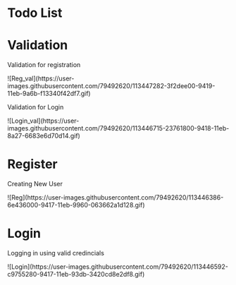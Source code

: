 # Todo List

# Validation
<p> Validation for registration </p>
![Reg_val](https://user-images.githubusercontent.com/79492620/113447282-3f2dee00-9419-11eb-9a6b-f13340f42df7.gif)

<p> Validation for Login </p>
![Login_val](https://user-images.githubusercontent.com/79492620/113446715-23761800-9418-11eb-8a27-6683e6d70d14.gif)

# Register
<p> Creating New User </p>
![Reg](https://user-images.githubusercontent.com/79492620/113446386-6e436000-9417-11eb-9960-063662a1d128.gif)

# Login
<p> Logging in using valid credincials</p>
![Login](https://user-images.githubusercontent.com/79492620/113446592-c9755280-9417-11eb-93db-3420cd8e2df8.gif)



